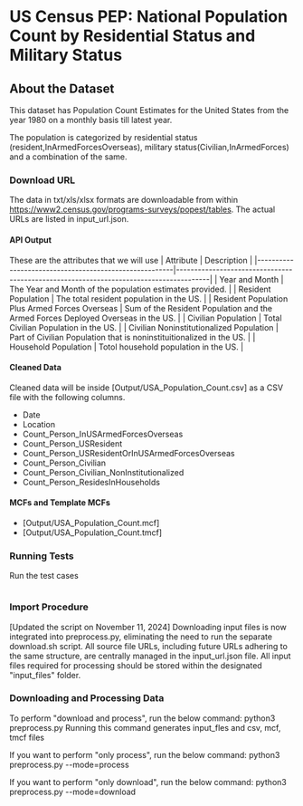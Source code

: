 # US Census PEP: National Population Count by Residential Status and Military Status

## About the Dataset
This dataset has Population Count Estimates for the United States from the year 1980 on a monthly basis till latest year.

The population is categorized by residential status (resident,InArmedForcesOverseas), military status(Civilian,InArmedForces) and a combination of the same. 

### Download URL
The data in txt/xls/xlsx formats are downloadable from within https://www2.census.gov/programs-surveys/popest/tables. The actual URLs are listed in input_url.json.

#### API Output
These are the attributes that we will use
| Attribute      					| Description                                                 				|
|-------------------------------------------------------|---------------------------------------------------------------------------------------|
| Year and Month   					| The Year and Month of the population estimates provided. 				|
| Resident Population   				| The total resident population in the US. 						|
| Resident Population Plus Armed Forces Overseas   	| Sum of the Resident Population and the Armed Forces Deployed Overseas in the US.  	|
| Civilian Population   				| Total Civilian Population in the US. 							|
| Civilian Noninstitutionalized Population   		| Part of Civilian Population that is noninstituitionalized in the US.  		|
| Household Population   				| Totol household population in the US. 						|


#### Cleaned Data
Cleaned data will be inside [Output/USA_Population_Count.csv] as a CSV file with the following columns.

- Date
- Location
- Count_Person_InUSArmedForcesOverseas
- Count_Person_USResident
- Count_Person_USResidentOrInUSArmedForcesOverseas
- Count_Person_Civilian
- Count_Person_Civilian_NonInstitutionalized
- Count_Person_ResidesInHouseholds


#### MCFs and Template MCFs
- [Output/USA_Population_Count.mcf]
- [Output/USA_Population_Count.tmcf]

### Running Tests

Run the test cases

```/bin/python3 scripts/us_census/pep/monthly_population_estimate/preprocess_test.py
```



### Import Procedure

[Updated the script on November 11, 2024]
Downloading input files is now integrated into preprocess.py, eliminating the need to run the separate download.sh script. 
All source file URLs, including future URLs adhering to the same structure, are centrally managed in the input_url.json file.
All input files required for processing should be stored within the designated "input_files" folder.

### Downloading and Processing Data

To perform "download and process", run the below command:
    python3 preprocess.py 
Running this command generates input_fles and csv, mcf, tmcf files

If you want to perform "only process", run the below command:
    python3 preprocess.py --mode=process
        
If you want to perform "only download", run the below command:
    python3 preprocess.py --mode=download